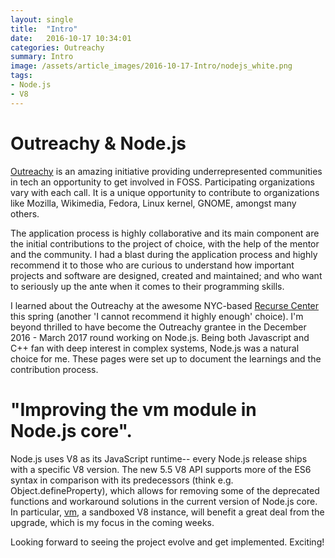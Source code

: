 ```yaml
---
layout: single
title:  "Intro"
date:   2016-10-17 10:34:01
categories: Outreachy
summary: Intro
image: /assets/article_images/2016-10-17-Intro/nodejs_white.png
tags:
- Node.js
- V8
---
```


# Outreachy & Node.js
[Outreachy](https://wiki.gnome.org/Outreachy) is an amazing initiative
providing underrepresented communities in tech an opportunity
to get involved in FOSS. Participating organizations
vary with each call. It is a unique opportunity to contribute to organizations like Mozilla,
Wikimedia, Fedora, Linux kernel, GNOME, amongst many others.

The application process is highly collaborative and its main component are
the initial contributions to the project of choice, with the help of the mentor
and the community. I had a blast during the application process and
highly recommend it to those who are curious to understand how important projects
and software are designed, created and maintained; and who want to seriously up
the ante when it comes to their programming skills.

I learned about the Outreachy at the awesome NYC-based [Recurse Center](https://www.recurse.com/) this spring (another 'I cannot recommend it
highly enough' choice). I'm beyond thrilled to have become the Outreachy grantee in the December 2016 - March 2017 round working on Node.js. Being both Javascript and C++ fan
with deep interest in complex systems, Node.js was a natural choice for me.
These pages were set up to document the learnings and the contribution process.

# "Improving the vm module in Node.js core".
Node.js uses V8 as its JavaScript runtime-- every Node.js release ships
with a specific V8 version. The new 5.5 V8 API supports more of the ES6 syntax
in comparison with its predecessors (think e.g. Object.defineProperty),
which allows for removing some of the deprecated functions and workaround solutions in
the current version of Node.js core. In particular,
[vm](https://nodejs.org/api/vm.html), a sandboxed V8 instance,
will benefit a great deal from the upgrade, which is my focus in the coming weeks.

Looking forward to seeing the project evolve and get implemented. Exciting! 
